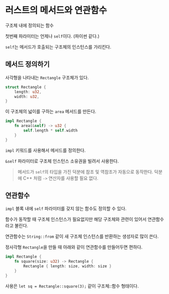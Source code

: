 # 러스트의 메서드와 연관함수

구조체 내에 정의되는 함수

첫번째 파라미터는 언제나 `self`이다. (파이썬 같다.)

`self`는 메서드가 호출되는 구조체의 인스턴스를 가리킨다.

## 메서드 정의하기

사각형을 나타내는 `Rectangle` 구조체가 있다.

```rust
struct Rectangle {
    length: u32,
    width: u32,
}
```

이 구조체의 넓이를 구하는 `area` 메서드를 만든다.

```rust
impl Rectangle {
    fn area(&self) -> u32 {
        self.length * self.width
    }
}
```

`impl` 키워드를 사용해서 메서드를 정의한다.

`&self` 파라미터로 구조체 인스턴스 소유권을 빌려서 사용한다.

> 메서드가 `self`의 타입을 가진 덕분에 참조 및 역참조가 자동으로 동작한다. 덕분에 C++ 처럼 `->` 연산자를 사용할 필요 없다.

## 연관함수

`impl` 블록 내에 `self` 파라미터를 갖지 않는 함수도 정의할 수 있다.

함수가 동작할 때 구조체 인스턴스가 필요없지만 해당 구조체와 관련이 있어서 연관함수라고 불린다.

연관함수는 `String::from` 같이 새 구조체 인스턴스를 반환하는 생성자로 많이 쓴다.

정사각형 `Rectangle`을 만들 때 아래와 같이 연관함수를 만들어두면 편하다.

```rust
impl Rectangle {
    fn square(size: u32) -> Rectangle {
        Rectangle { length: size, width: size }
    }
}
```

사용은 `let sq = Rectangle::square(3);` 같이 구조체::함수 형태이다.
